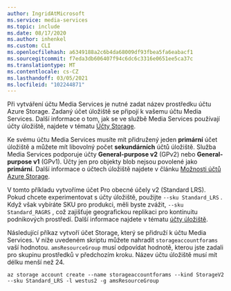 ```yaml
---
author: IngridAtMicrosoft
ms.service: media-services
ms.topic: include
ms.date: 08/17/2020
ms.author: inhenkel
ms.custom: CLI
ms.openlocfilehash: a6349188a2c6b4da68009df93fbea5fa6eabacf1
ms.sourcegitcommit: f7eda3db606407f94c6dc6c3316e0651ee5ca37c
ms.translationtype: MT
ms.contentlocale: cs-CZ
ms.lasthandoff: 03/05/2021
ms.locfileid: "102244871"
---
```

<!-- ### Create a storage account -->

Při vytváření účtu Media Services je nutné zadat název prostředku účtu Azure Storage. Zadaný účet úložiště se připojí k vašemu účtu Media Services. Další informace o tom, jak se ve službě Media Services používají účty úložiště, najdete v tématu [Účty Storage](../storage-account-concept.md).

Ke svému účtu Media Services musíte mít přidružený jeden **primární** účet úložiště a můžete mít libovolný počet **sekundárních** účtů úložiště. Služba Media Services podporuje účty **General-purpose v2** (GPv2) nebo **General-purpose v1** (GPv1). Účty jen pro objekty blob nejsou povolené jako **primární**. Další informace o účtech úložiště najdete v článku [Možnosti účtů Azure Storage](../../../storage/common/storage-account-overview.md). 

V tomto příkladu vytvoříme účet Pro obecné účely v2 (Standard LRS). Pokud chcete experimentovat s účty úložiště, použijte `--sku Standard_LRS` . Když však vybíráte SKU pro produkci, měli byste zvážit, `--sku Standard_RAGRS` , což zajišťuje geografickou replikaci pro kontinuitu podnikových prostředí. Další informace najdete v tématu [účty úložiště](/cli/azure/storage/account).

Následující příkaz vytvoří účet Storage, který se přidruží k účtu Media Services. V níže uvedeném skriptu můžete nahradit `storageaccountforams` vaší hodnotou. `amsResourceGroup` musí odpovídat hodnotě, kterou jste zadali pro skupinu prostředků v předchozím kroku. Název účtu úložiště musí mít délku menší než 24.

```azurecli
az storage account create --name storageaccountforams --kind StorageV2 --sku Standard_LRS -l westus2 -g amsResourceGroup
```
